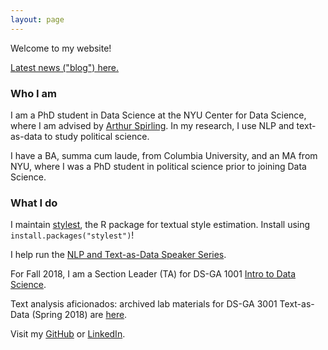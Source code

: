 ```yaml
---
layout: page
---
```


Welcome to my website!

<a href="blog/">Latest news ("blog") here.</a>

<h3>Who I am</h3>

I am a PhD student in Data Science at the NYU Center for Data Science, where I am advised by <a href="https://www.nyu.edu/projects/spirling/">Arthur Spirling</a>. In my research, I use NLP and text-as-data to study political science.

I have a BA, summa cum laude, from Columbia University, and an MA from NYU, where I was a PhD student in political science prior to joining Data Science.

<h3>What I do</h3>

I maintain <a href="https://cran.r-project.org/web/packages/stylest/">stylest</a>, the R package for textual style estimation. Install using `install.packages("stylest")`!

I help run the <a href="https://cds.nyu.edu/text-data-speaker-series/">NLP and Text-as-Data Speaker Series</a>.

For Fall 2018, I am a Section Leader (TA) for DS-GA 1001 <a href="https://github.com/briandalessandro/DataScienceCourse">Intro to Data Science</a>.

Text analysis aficionados: archived lab materials for DS-GA 3001 Text-as-Data (Spring 2018) are <a href="text-as-data-lab/">here</a>.

Visit my <a href="https://github.com/leslie-huang">GitHub</a> or <a href="https://www.linkedin.com/in/huangleslie">LinkedIn</a>.

